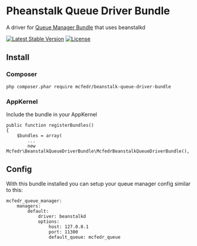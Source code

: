 # Pheanstalk Queue Driver Bundle

A driver for [Queue Manager Bundle](https://github.com/mcfedr/queue-manager-bundle) that uses beanstalkd

[![Latest Stable Version](https://poser.pugx.org/mcfedr/beanstalk-queue-driver-bundle/v/stable.png)](https://packagist.org/packages/mcfedr/beanstalk-queue-driver-bundle)
[![License](https://poser.pugx.org/mcfedr/beanstalk-queue-driver-bundle/license.png)](https://packagist.org/packages/mcfedr/beanstalk-queue-driver-bundle)

## Install

### Composer

    php composer.phar require mcfedr/beanstalk-queue-driver-bundle

### AppKernel

Include the bundle in your AppKernel

    public function registerBundles()
    {
        $bundles = array(
            ...
            new Mcfedr\BeanstalkQueueDriverBundle\McfedrBeanstalkQueueDriverBundle(),

## Config

With this bundle installed you can setup your queue manager config similar to this:

    mcfedr_queue_manager:
        managers:
            default:
                driver: beanstalkd
                options:
                    host: 127.0.0.1
                    port: 11300
                    default_queue: mcfedr_queue
